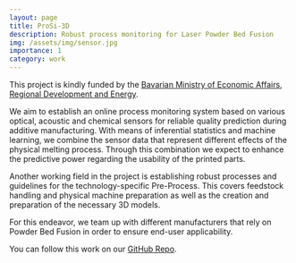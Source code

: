 ```yaml
---
layout: page
title: ProSi-3D
description: Robust process monitoring for Laser Powder Bed Fusion
img: /assets/img/sensor.jpg
importance: 1
category: work
---
```


This project is kindly funded by the [Bavarian Ministry of Economic Affairs, Regional Development and Energy](https://www.stmwi.bayern.de/en/).

We aim to establish an online process monitoring system based on various optical, acoustic and chemical sensors for reliable quality prediction during additive manufacturing.
With means of inferential statistics and machine learning, we combine the sensor data that represent different effects of the physical melting process. Through this combination we expect to enhance the predictive power regarding the usability of the printed parts.

Another working field in the project is establishing robust processes and guidelines for the technology-specific Pre-Process. This covers feedstock handling and physical machine preparation as well as the creation and preparation of the necessary 3D models.

For this endeavor, we team up with different manufacturers that rely on Powder Bed Fusion in order to ensure end-user applicability.

You can follow this work on our [GitHub Repo](https://github.com/pzimbrod/prosi-3d).